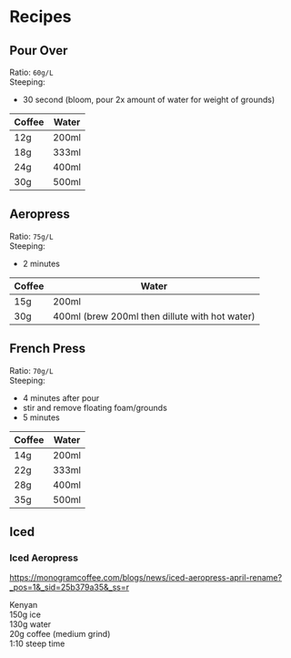 # Recipes
## Pour Over
Ratio: `60g/L`  
Steeping:  
- 30 second (bloom, pour 2x amount of water for weight of grounds)  

| Coffee | Water |
|---|---|
| 12g | 200ml |
| 18g | 333ml |
| 24g | 400ml |
| 30g | 500ml |

## Aeropress
Ratio: `75g/L`  
Steeping:   
- 2 minutes  

| Coffee | Water |
|---|---|
| 15g | 200ml |
| 30g | 400ml (brew 200ml then dillute with hot water)

## French Press
Ratio: `70g/L`  
Steeping:  
- 4 minutes after pour
- stir and remove floating foam/grounds
- 5 minutes

| Coffee | Water |
|---|---|
| 14g | 200ml |
| 22g | 333ml |
| 28g | 400ml |
| 35g | 500ml |

## Iced
### Iced Aeropress
https://monogramcoffee.com/blogs/news/iced-aeropress-april-rename?_pos=1&_sid=25b379a35&_ss=r

Kenyan  
150g ice  
130g water  
20g coffee (medium grind)  
1:10 steep time  
